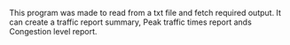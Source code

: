 This program was made to read from a txt file and fetch required output.
It can create a traffic report summary, Peak traffic times report ands Congestion level report.
